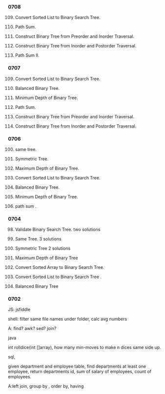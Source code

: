 
### 0708

109. Convert Sorted List to Binary Search Tree. 

112. Path Sum. 

105. Construct Binary Tree from Preorder and Inorder Traversal.

106. Construct Binary Tree from Inorder and Postorder Traversal.

113. Path Sum II.


### 0707

109. Convert Sorted List to Binary Search Tree. 

110. Balanced Binary Tree.

111. Minimum Depth of Binary Tree. 

112. Path Sum.

105. Construct Binary Tree from Preorder and Inorder Traversal.

106. Construct Binary Tree from Inorder and Postorder Traversal.


### 0706

100. same tree. 

101. Symmetric Tree.

104. Maximum Depth of Binary Tree. 

 109. Convert Sorted List to Binary Search Tree. 

110. Balanced Binary Tree. 

111. Minimum Depth of Binary Tree.

112. path sum . 

### 0704

98. Validate Binary Search Tree.
	two solutions

100. Same Tree.
	3 solutions

101. Symmetric Tree
	2 solutions

104. Maximum Depth of Binary Tree 

108. Convert Sorted Array to Binary Search Tree.

109. Convert Sorted List to Binary Search Tree . 

110. Balanced Binary Tree

### 0702

JS:
jsfiddle

shell:
filter same file names under folder, calc avg numbers 

A: find? awk? sed? join?

java

int rolldice(int []array), how many min-moves to make n dices same side up.

sql,

given department and employee table, find departments at least one employee,
return departments id, sum of salary of employees, count of employees.

A:left join, group by , order by, having


